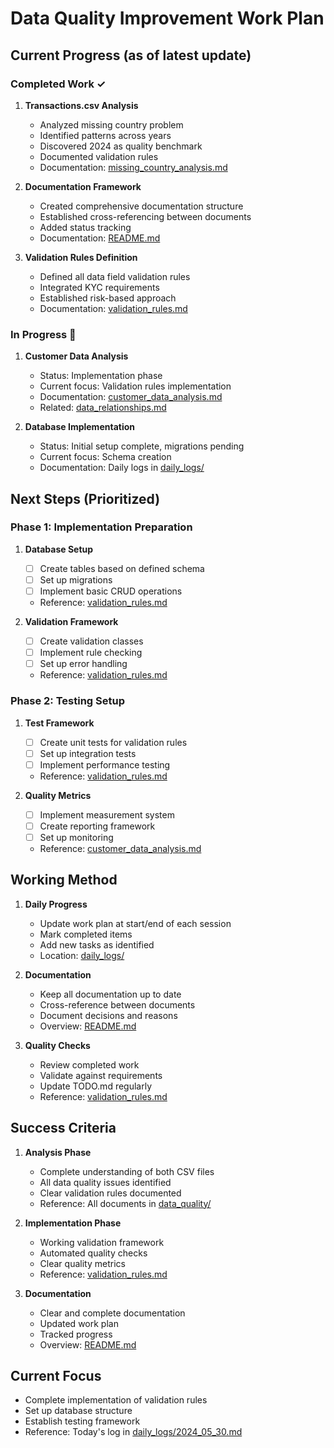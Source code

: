 # Data Quality Improvement Work Plan

## Current Progress (as of latest update)

### Completed Work ✓
1. **Transactions.csv Analysis**
   - Analyzed missing country problem
   - Identified patterns across years
   - Discovered 2024 as quality benchmark
   - Documented validation rules
   - Documentation: [missing_country_analysis.md](../analysis/data_quality/missing_country_analysis.md)

2. **Documentation Framework**
   - Created comprehensive documentation structure
   - Established cross-referencing between documents
   - Added status tracking
   - Documentation: [README.md](../README.md)

3. **Validation Rules Definition**
   - Defined all data field validation rules
   - Integrated KYC requirements
   - Established risk-based approach
   - Documentation: [validation_rules.md](../analysis/data_quality/validation_rules.md)

### In Progress 🔄
1. **Customer Data Analysis**
   - Status: Implementation phase
   - Current focus: Validation rules implementation
   - Documentation: [customer_data_analysis.md](../analysis/data_quality/customer_data_analysis.md)
   - Related: [data_relationships.md](../analysis/data_quality/data_relationships.md)

2. **Database Implementation**
   - Status: Initial setup complete, migrations pending
   - Current focus: Schema creation
   - Documentation: Daily logs in [daily_logs/](./daily_logs/)

## Next Steps (Prioritized)

### Phase 1: Implementation Preparation
1. **Database Setup**
   - [ ] Create tables based on defined schema
   - [ ] Set up migrations
   - [ ] Implement basic CRUD operations
   - Reference: [validation_rules.md](../analysis/data_quality/validation_rules.md)

2. **Validation Framework**
   - [ ] Create validation classes
   - [ ] Implement rule checking
   - [ ] Set up error handling
   - Reference: [validation_rules.md](../analysis/data_quality/validation_rules.md)

### Phase 2: Testing Setup
1. **Test Framework**
   - [ ] Create unit tests for validation rules
   - [ ] Set up integration tests
   - [ ] Implement performance testing
   - Reference: [validation_rules.md](../analysis/data_quality/validation_rules.md)

2. **Quality Metrics**
   - [ ] Implement measurement system
   - [ ] Create reporting framework
   - [ ] Set up monitoring
   - Reference: [customer_data_analysis.md](../analysis/data_quality/customer_data_analysis.md)

## Working Method
1. **Daily Progress**
   - Update work plan at start/end of each session
   - Mark completed items
   - Add new tasks as identified
   - Location: [daily_logs/](./daily_logs/)

2. **Documentation**
   - Keep all documentation up to date
   - Cross-reference between documents
   - Document decisions and reasons
   - Overview: [README.md](../README.md)

3. **Quality Checks**
   - Review completed work
   - Validate against requirements
   - Update TODO.md regularly
   - Reference: [validation_rules.md](../analysis/data_quality/validation_rules.md)

## Success Criteria
1. **Analysis Phase**
   - Complete understanding of both CSV files
   - All data quality issues identified
   - Clear validation rules documented
   - Reference: All documents in [data_quality/](../analysis/data_quality/)

2. **Implementation Phase**
   - Working validation framework
   - Automated quality checks
   - Clear quality metrics
   - Reference: [validation_rules.md](../analysis/data_quality/validation_rules.md)

3. **Documentation**
   - Clear and complete documentation
   - Updated work plan
   - Tracked progress
   - Overview: [README.md](../README.md)

## Current Focus
- Complete implementation of validation rules
- Set up database structure
- Establish testing framework
- Reference: Today's log in [daily_logs/2024_05_30.md](./daily_logs/2024_05_30.md) 